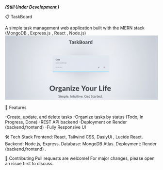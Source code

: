 ***(Still Under Development )***

📋 TaskBoard

A simple task management web application built with the MERN stack (MongoDB , Express.js , React , Node.js)
![Image Alt](https://github.com/dgk1503/TaskBoard--0.0/blob/28f8ad6e7ae563ca054eaa2372bf535572ab56ce/frontend/taskboard_adv.png)

🚀 Features

-Create, update, and delete tasks
-Organize tasks by status (Todo, In Progress, Done)
-REST API backend
-Deployment on Render (backend,frontend)
-Fully Responsive UI

🛠️ Tech Stack
Frontend: React, Tailwind CSS, DasiyUi , Lucide React.
Backend: Node.js, Express.
Database: MongoDB Atlas.
Deployment: Render (backend,frontend) .


🤝 Contributing
Pull requests are welcome! For major changes, please open an issue first to discuss.
